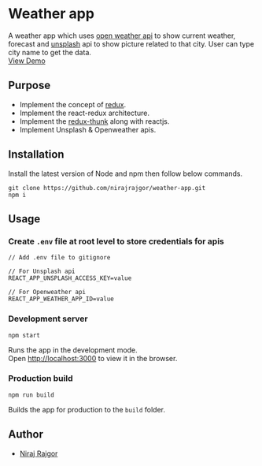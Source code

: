 # Weather app
A weather app which uses [open weather api](http://openweathermap.org/) to show current weather, forecast and [unsplash](https://unsplash.com/) api to show picture related to that city. User can type city name to get the data.
</br>[View Demo](https://nirajrajgor.github.io/weather-app/)

## Purpose
* Implement the concept of [redux](https://redux.js.org/).
* Implement the react-redux architecture.
* Implement the [redux-thunk](https://github.com/reduxjs/redux-thunk) along with reactjs.
* Implement Unsplash & Openweather apis.


## Installation
Install the latest version of Node and npm then follow below commands.
```
git clone https://github.com/nirajrajgor/weather-app.git
npm i
```

## Usage

### Create `.env` file at root level to store credentials for apis
```
// Add .env file to gitignore

// For Unsplash api
REACT_APP_UNSPLASH_ACCESS_KEY=value

// For Openweather api
REACT_APP_WEATHER_APP_ID=value
```

### Development server

```
npm start
```

Runs the app in the development mode.<br />
Open [http://localhost:3000](http://localhost:3000) to view it in the browser.


### Production build
```
npm run build
```

Builds the app for production to the `build` folder.

## Author

* [Niraj Rajgor](https://nirajrajgor.com/)
